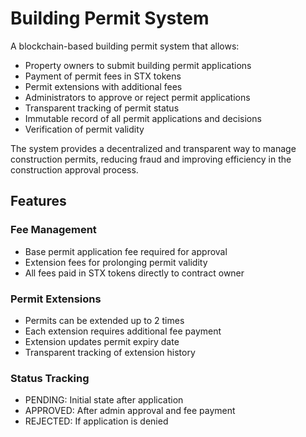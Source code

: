 # Building Permit System

A blockchain-based building permit system that allows:

- Property owners to submit building permit applications
- Payment of permit fees in STX tokens
- Permit extensions with additional fees
- Administrators to approve or reject permit applications
- Transparent tracking of permit status
- Immutable record of all permit applications and decisions
- Verification of permit validity

The system provides a decentralized and transparent way to manage construction permits, reducing fraud and improving efficiency in the construction approval process.

## Features

### Fee Management
- Base permit application fee required for approval
- Extension fees for prolonging permit validity
- All fees paid in STX tokens directly to contract owner

### Permit Extensions
- Permits can be extended up to 2 times
- Each extension requires additional fee payment
- Extension updates permit expiry date
- Transparent tracking of extension history

### Status Tracking
- PENDING: Initial state after application
- APPROVED: After admin approval and fee payment
- REJECTED: If application is denied
